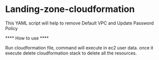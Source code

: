 # Landing-zone-cloudformation
This YAML script will help to remove Default VPC and Update Password Policy

**** How to use ****

Run cloudformation file, command will execute in ec2 user data. once it execute delete cloudformation stack to delete all the resources.  
